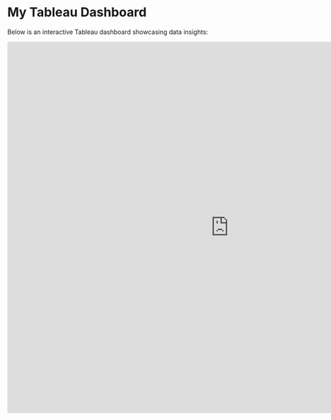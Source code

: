 
# My Tableau Dashboard

Below is an interactive Tableau dashboard showcasing data insights:

<iframe src="https://us-east-1.online.tableau.com/t/sh6373-975a7e47c3/views/ExecutiveOverview_17368862138750/Dashboard1?:embed=true&:toolbar=yes&:tabs=no"
        width="1000" 
        height="840" 
        frameborder="0">
</iframe>
